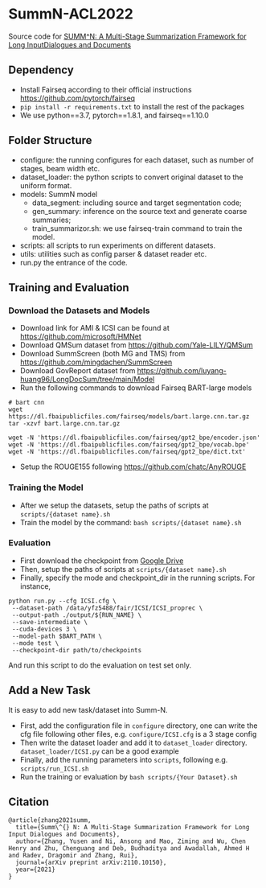 # SummN-ACL2022
Source code for [SUMM^N: A Multi-Stage Summarization Framework for Long InputDialogues and Documents](https://arxiv.org/pdf/2110.10150.pdf)

## Dependency

- Install Fairseq according to their official instructions https://github.com/pytorch/fairseq
- `pip install -r requirements.txt` to install the rest of the packages
- We use python==3.7, pytorch==1.8.1, and fairseq==1.10.0

## Folder Structure

- configure: the running configures for each dataset, such as number of stages, beam width etc.
- dataset_loader: the python scripts to convert original dataset to the uniform format.
- models: SummN model
  - data_segment: including source and target segmentation code;
  - gen_summary: inference on the source text and generate coarse summaries;
  - train_summarizor.sh: we use fairseq-train command to train the model.
- scripts: all scripts to run experiments on different datasets.
- utils: utilities such as config parser & dataset reader etc.
- run.py the entrance of the code.

## Training and Evaluation

### Download the Datasets and Models
- Download link for AMI & ICSI can be found at https://github.com/microsoft/HMNet
- Download QMSum dataset from https://github.com/Yale-LILY/QMSum
- Download SummScreen (both MG and TMS) from https://github.com/mingdachen/SummScreen
- Download GovReport dataset from https://github.com/luyang-huang96/LongDocSum/tree/main/Model
- Run the following commands to download Fairseq BART-large models
```shell
# bart cnn
wget https://dl.fbaipublicfiles.com/fairseq/models/bart.large.cnn.tar.gz
tar -xzvf bart.large.cnn.tar.gz

wget -N 'https://dl.fbaipublicfiles.com/fairseq/gpt2_bpe/encoder.json'
wget -N 'https://dl.fbaipublicfiles.com/fairseq/gpt2_bpe/vocab.bpe'
wget -N 'https://dl.fbaipublicfiles.com/fairseq/gpt2_bpe/dict.txt'
```
- Setup the ROUGE155 following https://github.com/chatc/AnyROUGE

### Training the Model
- After we setup the datasets, setup the paths of scripts at `scripts/{dataset name}.sh`
- Train the model by the command: `bash scripts/{dataset name}.sh`

### Evaluation
- First download the checkpoint from [Google Drive](https://drive.google.com/drive/folders/1pt_hsyKsBwL5l-iIwsz1ijvxV8v6fc1O?usp=sharing)
- Then, setup the paths of scripts at `scripts/{dataset name}.sh`
- Finally, specify the mode and checkpoint_dir in the running scripts. For instance,
```shell
python run.py --cfg ICSI.cfg \
 --dataset-path /data/yfz5488/fair/ICSI/ICSI_proprec \
 --output-path ./output/${RUN_NAME} \
 --save-intermediate \
 --cuda-devices 3 \
 --model-path $BART_PATH \
 --mode test \
 --checkpoint-dir path/to/checkpoints
```
And run this script to do the evaluation on test set only.

## Add a New Task
It is easy to add new task/dataset into Summ-N.
- First, add the configuration file in `configure` directory, one can write the cfg file following other files, e.g. `configure/ICSI.cfg` is a 3 stage config
- Then write the dataset loader and add it to `dataset_loader` directory. `dataset_loader/ICSI.py` can be a good example
- Finally, add the running parameters into `scripts`, following e.g. `scripts/run_ICSI.sh`
- Run the training or evaluation by `bash scripts/{Your Dataset}.sh`

## Citation
```
@article{zhang2021summ,
  title={Summ\^{} N: A Multi-Stage Summarization Framework for Long Input Dialogues and Documents},
  author={Zhang, Yusen and Ni, Ansong and Mao, Ziming and Wu, Chen Henry and Zhu, Chenguang and Deb, Budhaditya and Awadallah, Ahmed H and Radev, Dragomir and Zhang, Rui},
  journal={arXiv preprint arXiv:2110.10150},
  year={2021}
}
```
